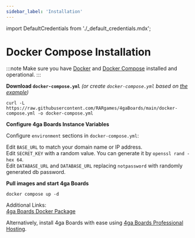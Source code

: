 ```yaml
---
sidebar_label: 'Installation'
---
```

import DefaultCredentials from './_default_credentials.mdx';

# Docker Compose Installation
:::note
Make sure you have [Docker](https://docs.docker.com/install/) and [Docker Compose](https://docs.docker.com/compose/install/) installed and operational.
:::

**Download `docker-compose.yml`** _(or create `docker-compose.yml` based on [the example](https://raw.githubusercontent.com/RARgames/4gaBoards/main/docker-compose.yml))_
```
curl -L https://raw.githubusercontent.com/RARgames/4gaBoards/main/docker-compose.yml -o docker-compose.yml
```

**Configure 4ga Boards Instance Variables**

Configure `environment` sections in `docker-compose.yml`:

Edit `BASE_URL` to match your domain name or IP address.\
Edit `SECRET_KEY` with a random value. You can generate it by `openssl rand -hex 64`.\
Edit `DATABASE_URL` and `DATABASE_URL` replacing `notpassword` with randomly generated db password.


**Pull images and start 4ga Boards**
```
docker compose up -d
```

<DefaultCredentials />

Additional Links:\
[4ga Boards Docker Package](https://github.com/RARgames/4gaBoards/pkgs/container/4gaBoards)

Alternatively, install 4ga Boards with ease using [4ga Boards Professional Hosting](./install-4gaboards).
